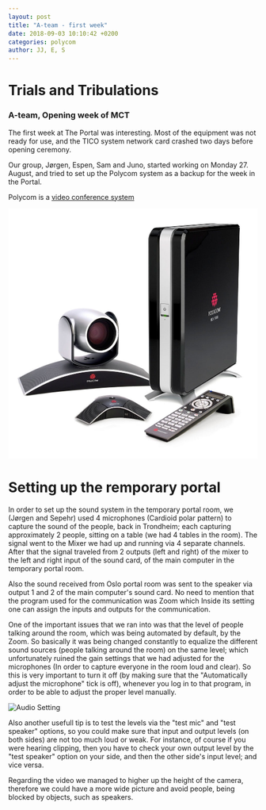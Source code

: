 ```yaml
---
layout: post
title: "A-team - first week"
date: 2018-09-03 10:10:42 +0200
categories: polycom
author: JJ, E, S
---
```


# Trials and Tribulations
### A-team, Opening week of MCT

The first week at The Portal was interesting. Most of the equipment was not ready for use, and the TICO system network card crashed two days before opening ceremony. 

Our group, Jørgen, Espen, Sam and Juno, started working on Monday 27. August, and tried to set up the Polycom system as a backup for the week in the Portal. 

Polycom is a [video conference system]()

![polycom](/assets/img/polycom.jpg "Polycom")


# Setting up the remporary portal #

In order to set up the sound system in the temporary portal room, we (Jørgen and Sepehr) used 4 microphones (Cardioid polar pattern) to capture the sound of the people, back in Trondheim; each capturing approximately 2 people, sitting on a table (we had 4 tables in the room). The signal went to the Mixer we had up and running via 4 separate channels. After that the signal traveled from 2 outputs (left and right) of the mixer to the left and right input of the sound card, of the main computer in the temporary portal room.

Also the sound received from Oslo portal room was sent to the speaker via output 1 and 2 of the main computer's sound card.
No need to mention that the program used for the communication was Zoom which Inside its setting one can assign the inputs and outputs for the communication.

One of the important issues that we ran into was that the level of people talking around the room, which was being automated by default, by the Zoom. So basically it was being changed constantly to equalize the different sound sources (people talking around the room) on the same level; which unfortunately ruined the gain settings that we had adjusted for the microphones (In order to capture everyone in the room loud and clear). So this is very important to turn it off (by making sure that the "Automatically adjust the microphone" tick is off), whenever you log in to that program, in order to be able to adjust the proper level manually.

![Audio Setting](https://support.zoom.us/hc/en-gb/article_attachments/203793116/2_TestingAudio.PNG "Audio Setting")

Also another usefull tip is to test the levels via the "test mic" and "test speaker" options, so you could make sure that input and output levels (on both sides) are not too much loud or weak.
For instance, of course if you were hearing clipping, then you have to check your own output level by the "test speaker" option on your side, and then the other side's input level; and vice versa.

Regarding the video we managed to higher up the height of the camera, therefore we could have a more wide picture and avoid people, being blocked by objects, such as speakers.
